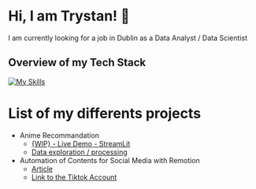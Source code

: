 # Hi, I am Trystan! 👋

I am currently looking for a job in Dublin as a Data Analyst / Data Scientist

## Overview of my Tech Stack
[![My Skills](https://skillicons.dev/icons?i=py,r,pytorch,gradle,sklearn,tensorflow)](https://skillicons.dev)

# List of my differents projects

- Anime Recommandation
  - [{WIP} - Live Demo - StreamLit](https://anime-recommandation-portfolio.streamlit.app/)
  - [Data exploration / processing](https://www.kaggle.com/code/trystanmarissal/recommandation-for-animes)
- Automation of Contents for Social Media with Remotion
  - [Article](https://wtrystan.github.io/automation_remotion)
  - [Link to the Tiktok Account](https://www.tiktok.com/@topfivespotify)
